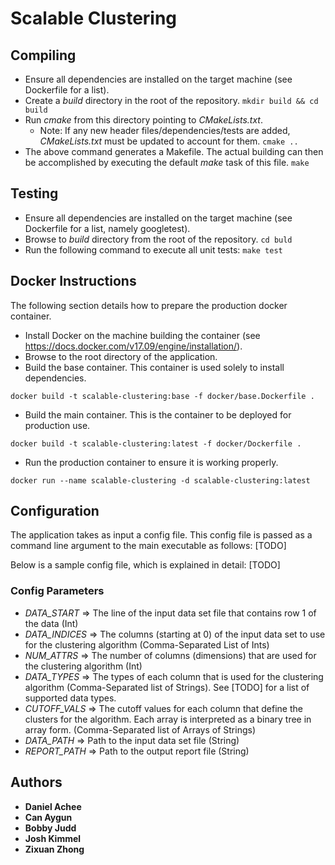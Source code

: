 # Scalable Clustering

## Compiling

* Ensure all dependencies are installed on the target machine (see Dockerfile for a list).
* Create a _build_ directory in the root of the repository. 
```mkdir build && cd build```
* Run _cmake_ from this directory pointing to _CMakeLists.txt_.
    * Note: If any new header files/dependencies/tests are added, _CMakeLists.txt_ must be updated to account for them.
```cmake ..```
* The above command generates a Makefile. The actual building can then be accomplished by executing the default _make_ task of this file.
``` make ```

## Testing

* Ensure all dependencies are installed on the target machine (see Dockerfile for a list, namely googletest).
* Browse to _build_ directory from the root of the repository.
``` cd buld ```
* Run the following command to execute all unit tests:
``` make test ```

## Docker Instructions

The following section details how to prepare the production docker container.

* Install Docker on the machine building the container (see https://docs.docker.com/v17.09/engine/installation/).
* Browse to the root directory of the application.
* Build the base container. This container is used solely to install dependencies.
```
docker build -t scalable-clustering:base -f docker/base.Dockerfile .
```
* Build the main container. This is the container to be deployed for production use.
```
docker build -t scalable-clustering:latest -f docker/Dockerfile .
```
* Run the production container to ensure it is working properly.
```
docker run --name scalable-clustering -d scalable-clustering:latest
```

## Configuration

The application takes as input a config file. This config file is passed as a command line argument to the main executable as follows:
[TODO]

Below is a sample config file, which is explained in detail:
[TODO]

### Config Parameters

* _DATA_START_ => The line of the input data set file that contains row 1 of the data (Int)
* _DATA_INDICES_ => The columns (starting at 0) of the input data set to use for the clustering algorithm (Comma-Separated List of Ints)
* _NUM_ATTRS_ => The number of columns (dimensions) that are used for the clustering algorithm (Int)
* _DATA_TYPES_ => The types of each column that is used for the clustering algorithm (Comma-Separated list of Strings). See [TODO] for a list of supported data types.
* _CUTOFF_VALS_ => The cutoff values for each column that define the clusters for the algorithm. Each array is interpreted as a binary tree in array form. (Comma-Separated list of Arrays of Strings)
* _DATA_PATH_ => Path to the input data set file (String)
* _REPORT_PATH_ => Path to the output report file (String)

## Authors

* **Daniel Achee**
* **Can Aygun**
* **Bobby Judd**
* **Josh Kimmel**
* **Zixuan Zhong**
